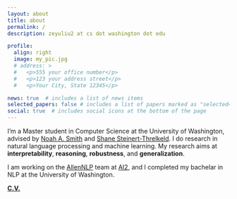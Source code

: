 ```yaml
---
layout: about
title: about
permalink: /
description: zeyuliu2 at cs dot washington dot edu

profile:
  align: right
  image: my_pic.jpg
  # address: >
  #   <p>555 your office number</p>
  #   <p>123 your address street</p>
  #   <p>Your City, State 12345</p>

news: true  # includes a list of news items
selected_papers: false # includes a list of papers marked as "selected={true}"
social: true  # includes social icons at the bottom of the page
---
```


I’m a Master student in Computer Science at the University of Washington, advised by [Noah A. Smith](https://homes.cs.washington.edu/~nasmith/) and [Shane Steinert-Threlkeld](https://www.shane.st/). I do research in natural language processing and machine learning. My research aims at **interpretability**, **reasoning**, **robustness**, and **generalization**.

I am working on the [AllenNLP](https://allennlp.org/) team at [AI2](http://allenai.org/), and I completed my bachelar in NLP at the University of Washington. 


**[C.V.](./assets/pdf/Leo_CV.pdf)**
<!-- My name is written as 刘泽宇 in Chinese characters. -->
<!-- Link to your social media connections, too. This theme is set up to use [Font Awesome icons](http://fortawesome.github.io/Font-Awesome/){:target="\_blank"} and [Academicons](https://jpswalsh.github.io/academicons/){:target="\_blank"}, like the ones below. Add your Facebook, Twitter, LinkedIn, Google Scholar, or just disable all of them. -->